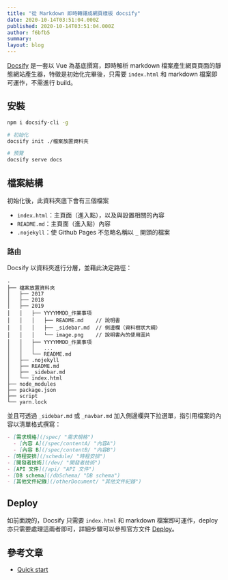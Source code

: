 ```yaml
---
title: "從 Markdown 即時轉譯成網頁樣板 docsify"
date: 2020-10-14T03:51:04.000Z
published: 2020-10-14T03:51:04.000Z
author: f6bfb5
summary:
layout: blog
---
```


[Docsify](https://docsify.js.org/#/) 是一套以 Vue 為基底撰寫，即時解析 markdown 檔案產生網頁頁面的靜態網站產生器，特徵是初始化完畢後，只需要 `index.html` 和 markdown 檔案即可運作，不需進行 build。

## 安裝

```bash
npm i docsify-cli -g

# 初始化
docsify init ./檔案放置資料夾

# 預覽
docsify serve docs
```

## 檔案結構

初始化後，此資料夾底下會有三個檔案

- `index.html`：主頁面（進入點），以及與設置相關的內容
- `README.md`：主頁面（進入點）內容
- `.nojekyll`：使 Github Pages 不忽略名稱以 `_` 開頭的檔案

### 路由

Docsify 以資料夾進行分層，並藉此決定路徑：

```
.
├── 檔案放置資料夾
│   ├── 2017
│   ├── 2018
│   ├── 2019
│   │   ├── YYYYMMDD_作業事項
│   │   │   ├── README.md    // 說明書
│   │   │   ├── _sidebar.md  // 側邊欄（資料樹狀大綱）
│   │   │   └── image.png    // 說明書內的使用圖片
│   │   ├── YYYYMMDD_作業事項
│   │   │   ...
│   │   └── README.md
│   ├── .nojekyll
│   ├── README.md
│   ├── _sidebar.md
│   └── index.html
├── node_modules
├── package.json
├── script
└── yarn.lock
```

並且可透過 `_sidebar.md` 或 `_navbar.md` 加入側邊欄與下拉選單，指引用檔案的內容以清單格式撰寫：

```markdown
- [需求規格](/spec/ "需求規格")
  - [內容 A](/spec/contentA/ "內容A")
  - [內容 B](/spec/contentB/ "內容B")
- [時程安排](/schedule/ "時程安排")
- [開發者技術](/dev/ "開發者技術")
- [API 文件](/api/ "API 文件")
- [DB schema](/dbSchema/ "DB schema")
- [其他文件紀錄](/otherDocument/ "其他文件紀錄")
```

## Deploy

如前面說的，Docsify 只需要 `index.html` 和 markdown 檔案即可運作，deploy 亦只需要處理這兩者即可，詳細步驟可以參照官方文件 [Deploy](https://docsify.js.org/#/deploy)。

## 參考文章

- [Quick start](https://docsify.js.org/#/quickstart)

